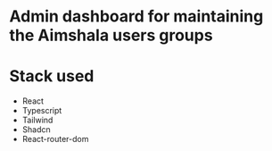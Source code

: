 # Admin dashboard for maintaining the Aimshala users groups

# Stack used
- React
- Typescript
- Tailwind
- Shadcn 
- React-router-dom